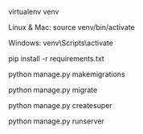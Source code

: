 virtualenv venv

Linux & Mac: source venv/bin/activate

Windows: venv\Scripts\activate

pip install -r requirements.txt

python manage.py makemigrations

python manage.py migrate

python manage.py createsuper

python manage.py runserver
